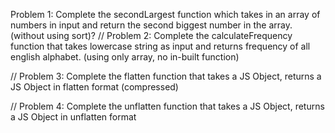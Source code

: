 Problem 1: Complete the secondLargest function which takes in an array of numbers in input and return the second biggest number in the array. (without using sort)?
// Problem 2: Complete the calculateFrequency function that takes lowercase string as input and returns frequency of all english alphabet. (using only array, no in-built function)

// Problem 3: Complete the flatten function that takes a JS Object, returns a JS Object in flatten format (compressed)

// Problem 4: Complete the unflatten function that takes a JS Object, returns a JS Object in unflatten format
